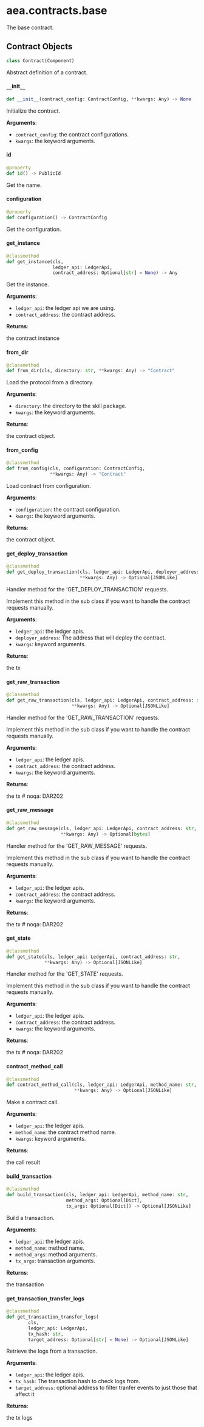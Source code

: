 <a id="aea.contracts.base"></a>

# aea.contracts.base

The base contract.

<a id="aea.contracts.base.Contract"></a>

## Contract Objects

```python
class Contract(Component)
```

Abstract definition of a contract.

<a id="aea.contracts.base.Contract.__init__"></a>

#### `__`init`__`

```python
def __init__(contract_config: ContractConfig, **kwargs: Any) -> None
```

Initialize the contract.

**Arguments**:

- `contract_config`: the contract configurations.
- `kwargs`: the keyword arguments.

<a id="aea.contracts.base.Contract.id"></a>

#### id

```python
@property
def id() -> PublicId
```

Get the name.

<a id="aea.contracts.base.Contract.configuration"></a>

#### configuration

```python
@property
def configuration() -> ContractConfig
```

Get the configuration.

<a id="aea.contracts.base.Contract.get_instance"></a>

#### get`_`instance

```python
@classmethod
def get_instance(cls,
                 ledger_api: LedgerApi,
                 contract_address: Optional[str] = None) -> Any
```

Get the instance.

**Arguments**:

- `ledger_api`: the ledger api we are using.
- `contract_address`: the contract address.

**Returns**:

the contract instance

<a id="aea.contracts.base.Contract.from_dir"></a>

#### from`_`dir

```python
@classmethod
def from_dir(cls, directory: str, **kwargs: Any) -> "Contract"
```

Load the protocol from a directory.

**Arguments**:

- `directory`: the directory to the skill package.
- `kwargs`: the keyword arguments.

**Returns**:

the contract object.

<a id="aea.contracts.base.Contract.from_config"></a>

#### from`_`config

```python
@classmethod
def from_config(cls, configuration: ContractConfig,
                **kwargs: Any) -> "Contract"
```

Load contract from configuration.

**Arguments**:

- `configuration`: the contract configuration.
- `kwargs`: the keyword arguments.

**Returns**:

the contract object.

<a id="aea.contracts.base.Contract.get_deploy_transaction"></a>

#### get`_`deploy`_`transaction

```python
@classmethod
def get_deploy_transaction(cls, ledger_api: LedgerApi, deployer_address: str,
                           **kwargs: Any) -> Optional[JSONLike]
```

Handler method for the 'GET_DEPLOY_TRANSACTION' requests.

Implement this method in the sub class if you want
to handle the contract requests manually.

**Arguments**:

- `ledger_api`: the ledger apis.
- `deployer_address`: The address that will deploy the contract.
- `kwargs`: keyword arguments.

**Returns**:

the tx

<a id="aea.contracts.base.Contract.get_raw_transaction"></a>

#### get`_`raw`_`transaction

```python
@classmethod
def get_raw_transaction(cls, ledger_api: LedgerApi, contract_address: str,
                        **kwargs: Any) -> Optional[JSONLike]
```

Handler method for the 'GET_RAW_TRANSACTION' requests.

Implement this method in the sub class if you want
to handle the contract requests manually.

**Arguments**:

- `ledger_api`: the ledger apis.
- `contract_address`: the contract address.
- `kwargs`: the keyword arguments.

**Returns**:

the tx  # noqa: DAR202

<a id="aea.contracts.base.Contract.get_raw_message"></a>

#### get`_`raw`_`message

```python
@classmethod
def get_raw_message(cls, ledger_api: LedgerApi, contract_address: str,
                    **kwargs: Any) -> Optional[bytes]
```

Handler method for the 'GET_RAW_MESSAGE' requests.

Implement this method in the sub class if you want
to handle the contract requests manually.

**Arguments**:

- `ledger_api`: the ledger apis.
- `contract_address`: the contract address.
- `kwargs`: the keyword arguments.

**Returns**:

the tx  # noqa: DAR202

<a id="aea.contracts.base.Contract.get_state"></a>

#### get`_`state

```python
@classmethod
def get_state(cls, ledger_api: LedgerApi, contract_address: str,
              **kwargs: Any) -> Optional[JSONLike]
```

Handler method for the 'GET_STATE' requests.

Implement this method in the sub class if you want
to handle the contract requests manually.

**Arguments**:

- `ledger_api`: the ledger apis.
- `contract_address`: the contract address.
- `kwargs`: the keyword arguments.

**Returns**:

the tx  # noqa: DAR202

<a id="aea.contracts.base.Contract.contract_method_call"></a>

#### contract`_`method`_`call

```python
@classmethod
def contract_method_call(cls, ledger_api: LedgerApi, method_name: str,
                         **kwargs: Any) -> Optional[JSONLike]
```

Make a contract call.

**Arguments**:

- `ledger_api`: the ledger apis.
- `method_name`: the contract method name.
- `kwargs`: keyword arguments.

**Returns**:

the call result

<a id="aea.contracts.base.Contract.build_transaction"></a>

#### build`_`transaction

```python
@classmethod
def build_transaction(cls, ledger_api: LedgerApi, method_name: str,
                      method_args: Optional[Dict],
                      tx_args: Optional[Dict]) -> Optional[JSONLike]
```

Build a transaction.

**Arguments**:

- `ledger_api`: the ledger apis.
- `method_name`: method name.
- `method_args`: method arguments.
- `tx_args`: transaction arguments.

**Returns**:

the transaction

<a id="aea.contracts.base.Contract.get_transaction_transfer_logs"></a>

#### get`_`transaction`_`transfer`_`logs

```python
@classmethod
def get_transaction_transfer_logs(
        cls,
        ledger_api: LedgerApi,
        tx_hash: str,
        target_address: Optional[str] = None) -> Optional[JSONLike]
```

Retrieve the logs from a transaction.

**Arguments**:

- `ledger_api`: the ledger apis.
- `tx_hash`: The transaction hash to check logs from.
- `target_address`: optional address to filter tranfer events to just those that affect it

**Returns**:

the tx logs

